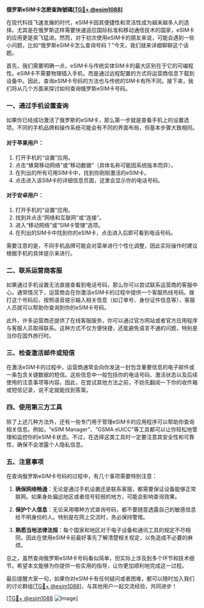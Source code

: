 **俄罗斯eSIM卡怎麽查詢號碼[[TG💪+ @esim1088](https://t.me/s/esim1088)]**

在现代科技飞速发展的时代，eSIM卡因其便捷性和灵活性成为越来越多人的选择。尤其是在俄罗斯这样需要快速适应国际标准和移动通信技术的国家，eSIM卡的应用更是突飞猛进。然而，对于初次使用eSIM卡的朋友来说，可能会遇到一些小问题，比如“俄罗斯eSIM卡怎么查询号码？”今天，我们就来详细聊聊这个话题。

首先，我们需要明确一点，eSIM卡与传统实体SIM卡的最大区别在于它的可编程性。eSIM卡不需要物理插入手机，而是通过远程配置的方式将运营商信息下载到设备中。因此，查询eSIM卡号码的方法也与传统的SIM卡有所不同。接下来，我们将从几个方面来探讨如何查询俄罗斯eSIM卡号码。

### 一、通过手机设置查询

如果你已经成功激活了俄罗斯的eSIM卡，那么第一步就是查看手机上的设置选项。不同的手机品牌和操作系统可能会有不同的界面布局，但基本步骤大致相同。

#### 对于苹果用户：

1. 打开手机的“设置”应用。
2. 点击“蜂窝移动网络”或“移动数据”（具体名称可能因系统版本而异）。
3. 在列出的所有可用SIM卡中，找到你刚刚激活的eSIM卡。
4. 点击进入该SIM卡的详细信息页面，这里会显示你的电话号码。

#### 对于安卓用户：

1. 打开手机的“设置”应用。
2. 找到并点击“网络和互联网”或“连接”。
3. 进入“移动网络”或“SIM卡管理”选项。
4. 在列出的SIM卡中找到你的eSIM卡，点击进入后即可看到电话号码。

需要注意的是，不同手机品牌可能会对菜单进行个性化调整，因此实际操作时建议根据手机的具体提示来进行。

### 二、联系运营商客服

如果通过手机设置无法直接查看到电话号码，那么你可以尝试联系运营商的客服中心。通常情况下，运营商会在你激活eSIM卡的过程中提供一个客服热线号码。拨打这个号码后，按照语音提示输入相关信息（如订单号、身份证件信息等），客服人员就可以帮助你查询到你的eSIM卡号码。

此外，许多运营商还提供了在线客服服务，你可以通过官方网站或者官方应用程序与客服人员取得联系。这种方式不仅方便快捷，还能避免语言不通的问题，特别是当你在国外旅行时。

### 三、检查激活邮件或短信

在激活eSIM卡的过程中，运营商通常会向你发送一封包含重要信息的电子邮件或一条包含关键数据的短信。这些信息中一般包括你的电话号码、激活状态以及后续使用的注意事项等内容。因此，在尝试其他方法之前，不妨先翻阅一下你的收件箱或短信记录，说不定就能找到答案。

### 四、使用第三方工具

除了上述几种方法外，还有一些专门用于管理eSIM卡的应用程序可以帮助你查询相关信息。例如，“eSIM Manager”、“GSMA eUICC”等工具都可以让你轻松地管理和监控你的eSIM卡状态。不过，在选择这类工具时一定要注意其安全性和可靠性，确保不会泄露个人隐私信息。

### 五、注意事项

在查询俄罗斯eSIM卡号码的过程中，有几个事项需要特别注意：

1. **确保网络畅通**：无论是通过手机设置还是联系客服，都需要保证设备能够正常联网。如果身处偏远地区或者信号较弱的地方，可能会影响查询效果。
   
2. **保护个人信息**：无论采用哪种方式查询号码，都不要随意透露自己的敏感信息给不明身份的人。特别是在网上交流时，务必保持警惕。

3. **熟悉当地法律法规**：每个国家和地区对于电子设备和通讯工具的规定不尽相同，因此在使用eSIM卡前最好事先了解清楚相关规定，以免造成不必要的麻烦。

总之，虽然查询俄罗斯eSIM卡号码看似简单，但实际上涉及到多个环节和技术细节。希望本文能够为你提供一些实用的指导，让你更加顺利地完成这一过程。

最后提醒大家一句，如果你对eSIM卡有任何疑问或者困难，都可以随时加入我们的讨论群组[[TG💪+ @esim1088](https://t.me/s/esim1088)]，与其他用户一起交流经验，共同进步！

[[TG💪+ @esim1088](https://t.me/s/esim1088) ![Image](https://i.postimg.cc/4NQfJmqS/Snipaste-2025-05-13-00-14-12.png)]